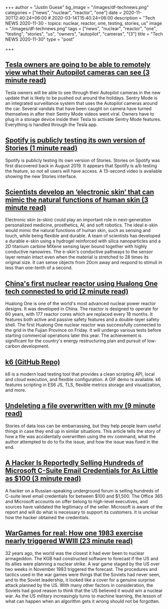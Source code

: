 +++
author = "Justin Guese"
bg_image = "/images/df-technews.png"
categories = ["news", "nuclear", "reactor", "one"]
date = 2020-11-30T12:40:24+06:00 # 2020-03-14T15:40:24+06:00
description = "Tech NEWS 2020-11-30 - topics: nuclear, reactor, one, testing, stories, us"
image = "/images/df-technews.png"
tags = ["news", "nuclear", "reactor", "one", "testing", "stories", "us", "owners", "autopilot", "cameras", "(3"]
title = "Tech NEWS 2020-11-30"
type = "post"

+++

## [Tesla owners are going to be able to remotely view what their Autopilot cameras can see (3 minute read)](https://electrek.co/2020/11/28/tesla-owners-remotely-view-what-autopilot-cameras-can-see//1/0100017618d71b5f-25b0603d-830a-46f5-8c72-f3f242ca6af5-000000/-AxPgCEc86ujzAhnmnC_BsjYddShFDBEiHy36lMCYLM=169)

Tesla owners will be able to see through their Autopilot cameras in the new update that is likely to be pushed out around the holidays. Sentry Mode is an integrated surveillance system that uses the Autopilot cameras around the car. Several vandals that have been caught on camera have turned themselves in after their Sentry Mode videos went viral. Owners have to plug in a storage device inside their Tesla to activate Sentry Mode features. Everything is handled through the Tesla app.

## [Spotify is publicly testing its own version of Stories (1 minute read)](https://www.androidpolice.com/2020/11/28/spotify-is-publicly-testing-its-own-version-of-stories//1/0100017618d71b5f-25b0603d-830a-46f5-8c72-f3f242ca6af5-000000/uiTL040hNpYP5WYG2Y86jwdpreivCFqhTpD_4cH232Q=169)

Spotify is publicly testing its own version of Stories. Stories on Spotify was first discovered back in August 2019. It appears that Spotify is a/b testing the feature, so not all users will have access. A 13-second video is available showing the new Stories interface.

## [Scientists develop an ‘electronic skin’ that can mimic the natural functions of human skin (3 minute read)](https://sciencemint.com/scientists-develop-an-electronic-skin-that-can-mimic-the-natural-functions-of-human-skin//1/0100017618d71b5f-25b0603d-830a-46f5-8c72-f3f242ca6af5-000000/tZ1GOD0oT-qxLOvOju2h4fRs5ZWlxpAFW1T4vS2FTQ4=169)

Electronic skin (e-skin) could play an important role in next-generation personalized medicine, prosthetics, AI, and soft robotics. The ideal e-skin would mimic the natural functions of human skin, such as sensing and touch, while being flexible and durable. A team of scientists has developed a durable e-skin using a hydrogel reinforced with silica nanoparticles and a 2D titanium carbine MXene sensing layer bound together with highly conductive nanowires. The e-skin's conductive pathways to the sensor layer remain intact even when the material is stretched to 28 times its original size. It can sense objects from 20cm away and respond to stimuli in less than one-tenth of a second.

## [China's first nuclear reactor using Hualong One tech connected to grid (2 minute read)](https://news.cgtn.com/news/2020-11-27/China-s-nuclear-reactor-powered-by-Hualong-One-starts-operation-VKIUq83azS/index.html/1/0100017618d71b5f-25b0603d-830a-46f5-8c72-f3f242ca6af5-000000/CDfIjlNjT2T8texHwVw2m2kyKW9fpVNq_zyan3wyzV0=169)

Hualong One is one of the world's most advanced nuclear power reactor designs. It was developed in China. The reactor is designed to operate for 60 years, with 177 reactor cores which are replaced every 18 months. It features both active and passive safety features and a double-layer safety shell. The first Hualong One nuclear reactor was successfully connected to the grid in the Fujian Province on Friday. It will undergo various tests before starting commercial operations later this year. The achievement is significant for the country's energy restructuring plan and pursuit of low-carbon development.

## [k6 (GitHub Repo)](https://github.com/loadimpact/k6/1/0100017618d71b5f-25b0603d-830a-46f5-8c72-f3f242ca6af5-000000/9NyAmRx-3uiQp8NAevWqW2Ho7UGRUuKgV5XhIMVsBg0=169)

k6 is a modern load testing tool that provides a clean scripting API, local and cloud execution, and flexible configuration. A GIF demo is available. k6 features scripting in ES6 JS, TLS, flexible metrics storage and visualization, and more.

## [Undeleting a file overwritten with mv (9 minute read)](https://behind.pretix.eu/2020/11/28/undelete-flv-file//1/0100017618d71b5f-25b0603d-830a-46f5-8c72-f3f242ca6af5-000000/PThTl1dOwz9OITDxJE8YdwZUKRgrlDkZCLUMn54g5Zs=169)

Stories of data loss can be embarrassing, but they help people learn useful things in case they end up in similar situations. This article tells the story of how a file was accidentally overwritten using the mv command, what the author attempted to do to fix the issue, and how the issue was fixed in the end.

## [A Hacker Is Reportedly Selling Hundreds of Microsoft C-Suite Email Credentials for As Little as $100 (3 minute read)](https://gizmodo.com/a-hacker-is-reportedly-selling-hundreds-of-microsoft-c-1845769852/1/0100017618d71b5f-25b0603d-830a-46f5-8c72-f3f242ca6af5-000000/YRSfv6dCMHojjmVU6NVgnqDDg5emRG1SnfOA8Q7SA5g=169)

A hacker on a Russian-speaking underground forum is selling hundreds of C-suite level email credentials for between $100 and $1,500. The Office 365 and Microsoft accounts on offer belong to high-level executives, and sources have validated the legitimacy of the seller. Microsoft is aware of the report and will do what is necessary to support its customers. It is unclear how the hacker obtained the credentials.

## [WarGames for real: How one 1983 exercise nearly triggered WWIII (23 minute read)](https://arstechnica.com/information-technology/2020/11/wargames-for-real-how-one-1983-exercise-nearly-triggered-wwiii//1/0100017618d71b5f-25b0603d-830a-46f5-8c72-f3f242ca6af5-000000/rpWfyeMwotuAAvoMJCeRVPshgspHEMGXWaS3IpJHmLY=169)

32 years ago, the world was the closest it had ever been to nuclear armageddon. The KGB had constructed software to forecast if the US and its allies were planning a nuclear strike. A war game staged by the US over two weeks in November 1983 triggered the forecast. The procedures and tactics used in the war games were things that the Soviets had never seen, and to the Soviet leadership, it looked like a cover for a genuine surprise attack planned by the US. With many other factors in consideration, the Soviets had good reason to think that the US believed it would win a nuclear war. As the US military increasingly turns to machine learning, the lesson of what can happen when an algorithm gets it wrong should not be forgotten.

